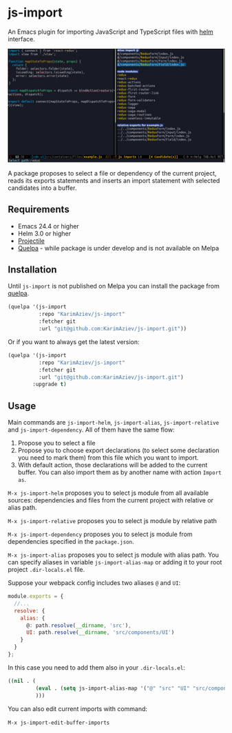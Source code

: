 # js-import

An Emacs plugin for importing JavaScript and TypeScript files with [helm](https://github.com/emacs-helm/helm "helm") interface.

![](js-import-demo.gif)

A package proposes to select a file or dependency of the current project, reads its exports statements and inserts an import statement with selected candidates into a buffer.

## Requirements

- Emacs 24.4 or higher
- Helm 3.0 or higher
- [Projectile](https://github.com/bbatsov/projectile "projectile")
- [Quelpa](https://github.com/quelpa/quelpa "quelpa") - while package is under develop and is not available on Melpa

## Installation

Until `js-import` is not published on Melpa you can install the package from [quelpa](https://github.com/quelpa/quelpa "quelpa").


```cl
(quelpa '(js-import
          :repo "KarimAziev/js-import"
          :fetcher git
          :url "git@github.com:KarimAziev/js-import.git"))
```


Or if you want to always get the latest version:

```cl
(quelpa '(js-import
          :repo "KarimAziev/js-import"
          :fetcher git
          :url "git@github.com:KarimAziev/js-import.git")
        :upgrade t)
```

## Usage

Main commands are `js-import-helm`, `js-import-alias`, `js-import-relative` and `js-import-dependency`. All of them have the same flow:

1. Propose you to select a file
2. Propose you to choose export declarations (to select some declaration you need to mark them) from this file which you want to import.
3. With default action, those declarations will be added to the current buffer. You can also import them as by another name with action `Import as`.

` M-x js-import-helm ` proposes you to select js module from all available sources: dependencies and files from the current project with relative or alias path.

` M-x js-import-relative ` proposes you to select js module by relative path

` M-x js-import-dependency ` proposes you to select js module from dependencies specified in the `package.json`.

` M-x js-import-alias ` proposes you to select js module with alias path. You can specify aliases in variable `js-import-alias-map` or adding it to your root project  `.dir-locals.el` file.

Suppose your webpack config includes two aliases `@` and `UI`:


```javascript
module.exports = {
  //...
  resolve: {
    alias: {
      @: path.resolve(__dirname, 'src'),
      UI: path.resolve(__dirname, 'src/components/UI')
    }
  }
};
```

In this case you need to add them also in your `.dir-locals.el`:

```cl
((nil . (
         (eval . (setq js-import-alias-map '("@" "src" "UI" "src/components/UI")))
         )))
```

You can also edit current imports with command:

` M-x js-import-edit-buffer-imports `
